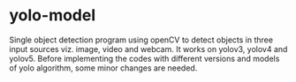# yolo-model
Single object detection program using openCV to detect objects in three input sources viz. image, video and webcam.
It works on yolov3, yolov4 and yolov5. Before implementing the codes with different versions and models of yolo algorithm, some minor changes are needed.
